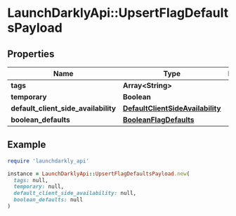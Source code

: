 # LaunchDarklyApi::UpsertFlagDefaultsPayload

## Properties

| Name | Type | Description | Notes |
| ---- | ---- | ----------- | ----- |
| **tags** | **Array&lt;String&gt;** |  |  |
| **temporary** | **Boolean** |  |  |
| **default_client_side_availability** | [**DefaultClientSideAvailability**](DefaultClientSideAvailability.md) |  |  |
| **boolean_defaults** | [**BooleanFlagDefaults**](BooleanFlagDefaults.md) |  |  |

## Example

```ruby
require 'launchdarkly_api'

instance = LaunchDarklyApi::UpsertFlagDefaultsPayload.new(
  tags: null,
  temporary: null,
  default_client_side_availability: null,
  boolean_defaults: null
)
```

